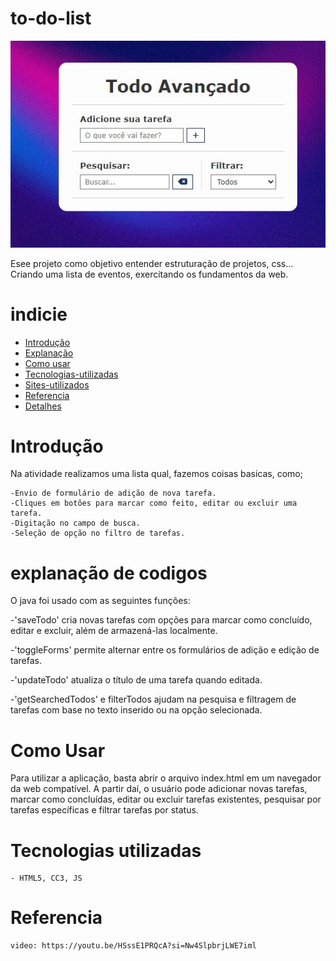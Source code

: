 # to-do-list
![banner](img/Captura%20de%20tela_13-6-2024_84240_127.0.0.1.jpeg)

Esee projeto como objetivo entender estruturação de projetos, css... Criando uma lista de eventos, exercitando os fundamentos da web.

# indicie

* [Introdução](#introdução)
* [Explanação](#explanação-de-codigos)
* [Como usar](#Como-usar)
* [Tecnologias-utilizadas](#tecnologias-utilizadas)
* [Sites-utilizados](#sites-utilizados)
* [Referencia](#referencia)
* [Detalhes](#detalhes)

# Introdução

Na atividade realizamos uma lista qual, fazemos coisas basicas, como;

    -Envio de formulário de adição de nova tarefa.
    -Cliques em botões para marcar como feito, editar ou excluir uma tarefa.
    -Digitação no campo de busca.   
    -Seleção de opção no filtro de tarefas.

# explanação de codigos

O java foi usado com as seguintes funções:

-'saveTodo' cria novas tarefas com opções para marcar como concluído, editar e excluir, além de armazená-las localmente.
    
-'toggleForms' permite alternar entre os formulários de adição e edição de tarefas.
    
-'updateTodo' atualiza o título de uma tarefa quando editada.
    
 -'getSearchedTodos' e filterTodos ajudam na pesquisa e filtragem de tarefas com base no texto inserido ou na opção selecionada.

# Como Usar

 Para utilizar a aplicação, basta abrir o arquivo index.html em um navegador da web compatível. A partir daí, o usuário pode adicionar novas tarefas, marcar como concluídas, editar ou excluir tarefas existentes, pesquisar por tarefas específicas e filtrar tarefas por status.

# Tecnologias utilizadas

    - HTML5, CC3, JS

# Referencia

    video: https://youtu.be/HSssE1PRQcA?si=Nw4SlpbrjLWE7iml